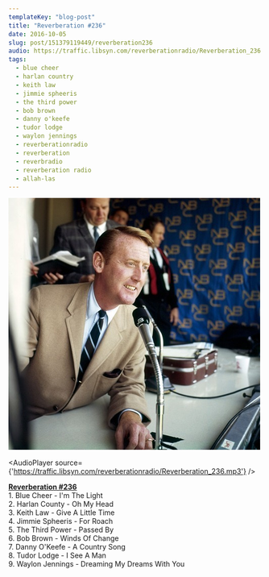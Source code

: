 ```yaml
---
templateKey: "blog-post"
title: "Reverberation #236"
date: 2016-10-05
slug: post/151379119449/reverberation236
audio: https://traffic.libsyn.com/reverberationradio/Reverberation_236.mp3
tags:
  - blue cheer
  - harlan country
  - keith law
  - jimmie spheeris
  - the third power
  - bob brown
  - danny o'keefe
  - tudor lodge
  - waylon jennings
  - reverberationradio
  - reverberation
  - reverbradio
  - reverberation radio
  - allah-las
---
```


![Reverberation #236](../images/0eedbab6f192f760e529e97eb690fb41be2acb47262dceec94a9f04375677874.jpg)

<AudioPlayer source={'https://traffic.libsyn.com/reverberationradio/Reverberation_236.mp3'} />

<p><b><a href="https://traffic.libsyn.com/reverberationradio/Reverberation_236.mp3">Reverberation #236</a><br /></b>1. Blue Cheer - I'm The Light<br />2. Harlan County - Oh My Head<br />3. Keith Law - Give A Little Time<br />4. Jimmie Spheeris - For Roach<br />5. The Third Power - Passed By<br />6. Bob Brown - Winds Of Change<br />7. Danny O'Keefe - A Country Song<br />8. Tudor Lodge - I See A Man<br />9. Waylon Jennings - Dreaming My Dreams With You</p>
